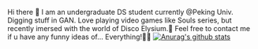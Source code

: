 Hi there 👋
I am an undergraduate DS student currently @Peking Univ. Digging stuff in GAN.
Love playing video games like Souls series, but recently imersed with the world of Disco Elysium.🤔
Feel free to contact me if u have any funny ideas of... Everything!👯🔭
[![Anurag's github stats](https://github-readme-stats.vercel.app/api?username=rickywesker&count_private=true&show_icons=true&theme=buefy)](https://github.com/anuraghazra/github-readme-stats)

<!--
**rickywesker/rickywesker** is a ✨ _special_ ✨ repository because its `README.md` (this file) appears on your GitHub profile.

Here are some ideas to get you started:

- 🔭 I’m currently working on ...
- 🌱 I’m currently learning ...
- 👯 I’m looking to collaborate on ...
- 🤔 I’m looking for help with ...
- 💬 Ask me about ...
- 📫 How to reach me: ...
- 😄 Pronouns: ...
- ⚡ Fun fact: ...
-->
